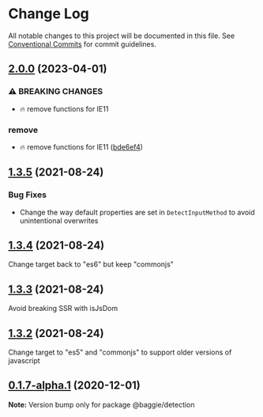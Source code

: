 # Change Log

All notable changes to this project will be documented in this file.
See [Conventional Commits](https://conventionalcommits.org) for commit guidelines.

## [2.0.0](https://github.com/bag-of-tricks/baggie/compare/detection-v1.5.0...detection-v2.0.0) (2023-04-01)


### ⚠ BREAKING CHANGES

* 🔥 remove functions for IE11

### remove

* 🔥 remove functions for IE11 ([bde6ef4](https://github.com/bag-of-tricks/baggie/commit/bde6ef4d734347b365a543cf334fae31e388f74f))

## [1.3.5](https://github.com/bag-of-tricks/baggie/compare/v1.3.5) (2021-08-24)

### Bug Fixes

* Change the way default properties are set in `DetectInputMethod` to avoid unintentional overwrites


## [1.3.4](https://github.com/bag-of-tricks/baggie/compare/v1.3.4) (2021-08-24)

Change target back to "es6" but keep "commonjs"


## [1.3.3](https://github.com/bag-of-tricks/baggie/compare/v1.3.3) (2021-08-24)

Avoid breaking SSR with isJsDom


## [1.3.2](https://github.com/bag-of-tricks/baggie/compare/v1.3.2) (2021-08-24)

Change target to "es5" and "commonjs" to support older versions of javascript


## [0.1.7-alpha.1](https://github.com/bag-of-tricks/baggie/compare/v0.1.7-alpha.0...v0.1.7-alpha.1) (2020-12-01)

**Note:** Version bump only for package @baggie/detection
